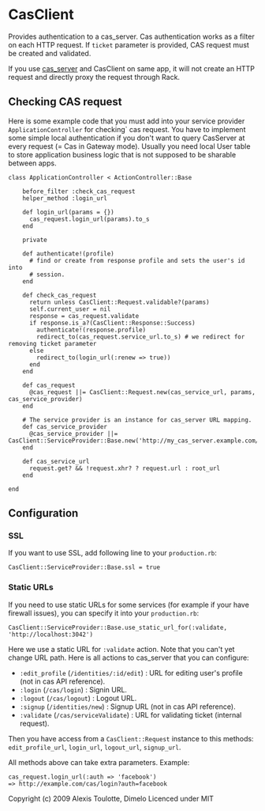 # CasClient

Provides authentication to a cas_server. Cas authentication works as a filter
on each HTTP request. If `ticket` parameter is provided, CAS request must be
created and validated.

If you use [cas_server](http://github.com/nel/cas_server/tree/master/) and
CasClient on same app, it will not create an HTTP request and directly proxy
the request through Rack.

## Checking CAS request

Here is some example code that you must add into your service provider
`ApplicationController` for checking` cas request. You have to implement some
simple  local authentication if you don't want to query CasServer at every
request (= Cas in Gateway mode). Usually you need local User table to store
application business logic that is not supposed to be sharable between apps.

    class ApplicationController < ActionController::Base
    
        before_filter :check_cas_request
        helper_method :login_url
        
        def login_url(params = {})
          cas_request.login_url(params).to_s
        end
    
        private
        
        def authenticate!(profile)
          # find or create from response profile and sets the user's id into
          # session.
        end
        
        def check_cas_request
          return unless CasClient::Request.validable?(params)
          self.current_user = nil
          response = cas_request.validate
          if response.is_a?(CasClient::Response::Success)
            authenticate!(response.profile)
            redirect_to(cas_request.service_url.to_s) # we redirect for removing ticket parameter
          else
            redirect_to(login_url(:renew => true))
          end
        end
    
        def cas_request
          @cas_request ||= CasClient::Request.new(cas_service_url, params, cas_service_provider)
        end
        
        # The service provider is an instance for cas_server URL mapping.
        def cas_service_provider
          @cas_service_provider ||= CasClient::ServiceProvider::Base.new('http://my_cas_server.example.com/')
        end
        
        def cas_service_url
          request.get? && !request.xhr? ? request.url : root_url
        end
    
    end

## Configuration

### SSL

If you want to use SSL, add following line to your `production.rb`:

    CasClient::ServiceProvider::Base.ssl = true

### Static URLs

If you need to use static URLs for some services (for example if your have
firewall issues), you can specify it into your `production.rb`:

    CasClient::ServiceProvider::Base.use_static_url_for(:validate, 'http://localhost:3042')

Here we use a static URL for `:validate` action. Note that you can't yet change
URL path. Here is all actions to cas_server that you can configure:

- `:edit_profile` (`/identities/:id/edit`) :
   URL for editing user's profile (not in cas API reference).
- `:login` (`/cas/login`) :
   Signin URL.
- `:logout` (`/cas/logout`) :
   Logout URL.
- `:signup` (`/identities/new`) :
   Signup URL (not in cas API reference).
- `:validate` (`/cas/serviceValidate`) :
   URL for validating ticket (internal request).

Then you have access from a `CasClient::Request` instance to this methods:
`edit_profile_url`, `login_url`, `logout_url`, `signup_url`.

All methods above can take extra parameters. Example:

    cas_request.login_url(:auth => 'facebook')
    => http://example.com/cas/login?auth=facebook

Copyright (c) 2009 Alexis Toulotte, Dimelo
Licenced under MIT